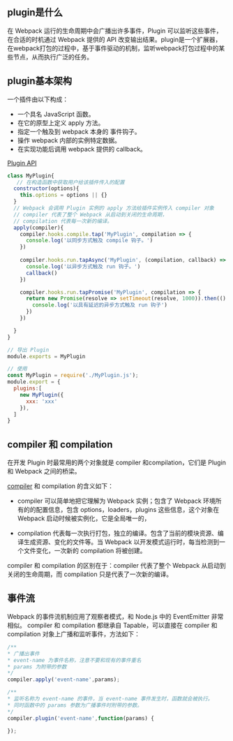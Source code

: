 ## plugin是什么
在 Webpack 运行的生命周期中会广播出许多事件，Plugin 可以监听这些事件，在合适的时机通过 Webpack 提供的 API 改变输出结果。plugin是一个扩展器，在webpack打包的过程中，基于事件驱动的机制，监听webpack打包过程中的某些节点，从而执行广泛的任务。


## plugin基本架构
一个插件由以下构成：

* 一个具名 JavaScript 函数。
* 在它的原型上定义 apply 方法。
* 指定一个触及到 webpack 本身的 事件钩子。
* 操作 webpack 内部的实例特定数据。
* 在实现功能后调用 webpack 提供的 callback。


[Plugin API](https://www.webpackjs.com/api/plugins/#tapable)


```js
class MyPlugin{
   // 在构造函数中获取用户给该插件传入的配置
  constructor(options){
    this.options = options || {}
  }
  // Webpack 会调用 Plugin 实例的 apply 方法给插件实例传入 compiler 对象
  // compiler 代表了整个 Webpack 从启动到关闭的生命周期，
  // compilation 代表每一次新的编译。
  apply(compiler){
    compiler.hooks.compile.tap('MyPlugin', compilation => {
      console.log('以同步方式触及 compile 钩子。')
    })
    
    compiler.hooks.run.tapAsync('MyPlugin', (compilation, callback) => {
      console.log('以异步方式触及 run 钩子。')
      callback()
    })

    compiler.hooks.run.tapPromise('MyPlugin', compilation => {
      return new Promise(resolve => setTimeout(resolve, 1000)).then(() => {
        console.log('以具有延迟的异步方式触及 run 钩子')
      })
    })

  }
}

// 导出 Plugin
module.exports = MyPlugin

// 使用
const MyPlugin = require('./MyPlugin.js');
module.export = {
  plugins:[
    new MyPlugin({
      xxx: 'xxx'
    }),
  ]
}
```

## compiler 和 compilation
在开发 Plugin 时最常用的两个对象就是 compiler 和compilation，它们是 Plugin 和 Webpack 之间的桥梁。

[compiler](https://v4.webpack.js.org/api/compiler-hooks/) 和 compilation 的含义如下：
* compiler 可以简单地把它理解为 Webpack 实例；包含了 Webpack 环境所有的的配置信息，包含 options，loaders，plugins 这些信息，这个对象在 Webpack 启动时候被实例化，它是全局唯一的，

* compilation 代表每一次执行打包，独立的编译。包含了当前的模块资源、编译生成资源、变化的文件等。当 Webpack 以开发模式运行时，每当检测到一个文件变化，一次新的 compilation 将被创建。

compiler 和 compilation 的区别在于：compiler 代表了整个 Webpack 从启动到关闭的生命周期，而 compilation 只是代表了一次新的编译。

## 事件流

Webpack 的事件流机制应用了观察者模式，和 Node.js 中的 EventEmitter 非常相似。
compiler 和 compilation 都继承自 Tapable，可以直接在 compiler 和 compilation 对象上广播和监听事件，方法如下：

```js
/**
* 广播出事件
* event-name 为事件名称，注意不要和现有的事件重名
* params 为附带的参数
*/
compiler.apply('event-name',params);

/**
* 监听名称为 event-name 的事件，当 event-name 事件发生时，函数就会被执行。
* 同时函数中的 params 参数为广播事件时附带的参数。
*/
compiler.plugin('event-name',function(params) {
  
});

```